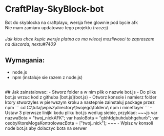 # CraftPlay-SkyBlock-bot
Bot do skyblocka na craftplayu, wersja free glownie pod bycie afk<br>
Nie mam zamiaru updatowac tego projektu (raczej)<br>
###### Jak ktos chce kupic wersje platna co ma wiecej mozliwosci to zapraszam na discorda, nextu#7409

## Wymagania:
- node.js
- npm (instaluje sie razem z node.js)
<br>
## Jak zainstalowac:
- Stworz folder a w nim plik o nazwie bot.js
- Do pliku bot.js wrzuc kod z githuba [bot.js](bot.js)
- Otworz konsole i namierz folder ktory stworzyles w pierwszym kroku a nastepnie zainstaluj package przez npm
```
cd C:\tutaj\wpisz\directory\twojego\folderu\
npm i mineflayer
```
- Ustaw 3 pierwsze linijki kodu pliku bot.js wedlug siebie, przyklad:
~~~js
var nazwaBota = "twoj_nickAFK";
var hasloBota = "gbhfdgbuhdubhgehurb";
var osobyKtoreMogaKontrolowacBota = ["twoj_nick"];
~~~
- Wpisz w konsoli node bot.js aby dolaczyc bota na serwer

